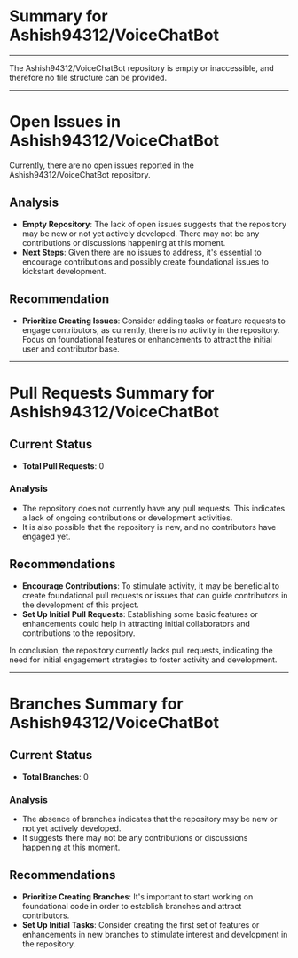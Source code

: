 # Summary for Ashish94312/VoiceChatBot



---

The Ashish94312/VoiceChatBot repository is empty or inaccessible, and therefore no file structure can be provided.

---

# Open Issues in Ashish94312/VoiceChatBot

Currently, there are no open issues reported in the Ashish94312/VoiceChatBot repository.

## Analysis
- **Empty Repository**: The lack of open issues suggests that the repository may be new or not yet actively developed. There may not be any contributions or discussions happening at this moment.
- **Next Steps**: Given there are no issues to address, it's essential to encourage contributions and possibly create foundational issues to kickstart development.

## Recommendation
- **Prioritize Creating Issues**: Consider adding tasks or feature requests to engage contributors, as currently, there is no activity in the repository. Focus on foundational features or enhancements to attract the initial user and contributor base.

---

# Pull Requests Summary for Ashish94312/VoiceChatBot

## Current Status
- **Total Pull Requests**: 0

### Analysis
- The repository does not currently have any pull requests. This indicates a lack of ongoing contributions or development activities.
- It is also possible that the repository is new, and no contributors have engaged yet.

## Recommendations
- **Encourage Contributions**: To stimulate activity, it may be beneficial to create foundational pull requests or issues that can guide contributors in the development of this project.
- **Set Up Initial Pull Requests**: Establishing some basic features or enhancements could help in attracting initial collaborators and contributions to the repository.

In conclusion, the repository currently lacks pull requests, indicating the need for initial engagement strategies to foster activity and development.

---

# Branches Summary for Ashish94312/VoiceChatBot

## Current Status
- **Total Branches**: 0

### Analysis
- The absence of branches indicates that the repository may be new or not yet actively developed.
- It suggests there may not be any contributions or discussions happening at this moment.

## Recommendations
- **Prioritize Creating Branches**: It's important to start working on foundational code in order to establish branches and attract contributors. 
- **Set Up Initial Tasks**: Consider creating the first set of features or enhancements in new branches to stimulate interest and development in the repository.